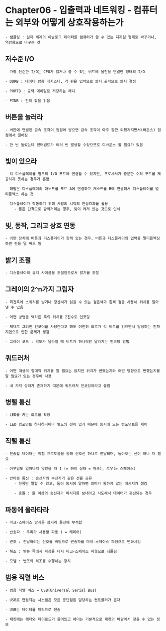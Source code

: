 # Chapter06 - 입출력과 네트워킹 - 컴퓨터는 외부와 어떻게 상호작용하는가

    - 샘플링 : 실제 세계의 아날로그 데이터를 컴퓨터가 쓸 수 있는 디지털 형태로 바꾸거나, 역방향으로 바꾸는 것

## 저수준 I/O

    - 가장 단순한 I/O는 CPU가 읽거나 쓸 수 있는 비트에 물건을 연결한 형태의 I/O

    - DDRB : 데이터 방향 레지스터, 각 핀을 입력으로 쓸지 출력으로 쓸지 결정

    - PORTB : 출력 데이털르 저장하는 래치

    - PINB : 핀의 값을 읽음

## 버튼을 눌러라

    - 버튼에 연결된 금속 조각이 접점에 닿으면 금속 조각이 아주 잠깐 되튕겨지면서(바운스) 접점에서 떨어짐

    - 한 번 눌렀는데 인터럽트가 여러 번 발생할 수있으므로 디바운스 할 필요가 있음

## 빛이 있으라

    - 각 디스플레이를 별도의 I/O 포트에 연결할 수 있지만, 프로세서가 충분한 수의 포트를 제공하지 못하는 경우가 흔함

    - 해법은 디스플레이의 애노드를 포트 A에 연결하고 캐소드를 B에 연결해서 디스플레이를 멀티플렉스 하는 것

    - 디스플레이가 작동하기 위해 사람의 시각의 잔상효과를 활용
        - 짧은 간격으로 깜빡거리는 경우, 빛이 켜져 있는 것으로 인식

## 빛, 동작, 그리고 상호 연동

    - 어떤 장치에 버튼과 디스플레이가 함께 있는 경우, 버튼과 디스플레이의 입력을 멀티플렉싱하면 핀을 덜 써도 됨

## 밝기 조절

    - 디스플레이의 듀티 사이클을 조절함으로서 밝기를 조절

## 그레이의 2^n가지 그림자

    - 회전축에 스위치를 넣거나 광센서가 읽을 수 있는 검은색과 흰색 점을 사용해 위치를 알아낼 수 있음

    - 어떤 방법을 택하든 축의 위치를 2진수로 인코딩

    - 제대로 그려진 인코더를 사용한다고 해도 여전히 회로가 각 비트를 읽으면서 발생하는 전파 지연으로 인한 문제가 생김

    - 그레이 코드 : 각도가 달라질 때 비트가 하나씩만 달라지는 인코딩 방법

## 쿼드러처
    
    - 어떤 대상의 절대적 위치를 알 필요는 없지만 위치가 변했는지와 어떤 방향으로 변했는지를 알 필요가 있는 경우에 사용

    - 네 가지 상태가 존재하기 때문에 쿼드러처 인코딩이라고 불림

## 병렬 통신

    - LED를 켜는 회로를 확장

    - LED 컴포넌트 하나하나마다 별도의 선이 있기 때문에 동시에 모든 컴포넌트를 제어

## 직렬 통신

    - 전송할 데이터는 직렬 프로토콜을 통해 신호선 하나로 전달되며, 돌아오는 선이 하나 더 필요

    - 아무일도 일어나지 않았을 때 1 (= 하이 상태 = 마크), 로우(= 스페이스)

    - 반이중 통신 : 송신자와 수신자가 같은 선을 공유
        - 한쪽만 말할 수 있고, 둘이 동시에 말하면 의미가 통하지 않는 메시지가 생김

        - 충돌 : 둘 이상의 송신자가 메시지를 보내려고 시도해서 데이터가 혼신되는 경우

## 파동에 올라타라

    - 마크-스페이스 방식은 장거리 통신에 부적합

    - 반송파 : 우리가 사용할 파동 ( = 캐리어)

    - 변조 : 전달하려는 신호를 바탕으로 반송파를 마크-스페이스 파형으로 변화시킴

    - 복조 : 받는 쪽에서 파장을 다시 마크-스페이스 파형으로 되돌림

    - 모뎀 : 변조와 복조를 수행하는 장치

## 범용 직렬 버스

    - 범용 직렬 버스 = USB(Universal Serial Bus)

    - USB로 연결되는 시스템은 모든 종단점을 담당하는 컨트롤러가 존재

    - USB는 데이터를 패킷으로 전송
    
    - 패킷에는 헤더와 페이로드가 들어있고 헤더는 기본적으로 패킷의 바깥에서 찾을 수 있는 정보


